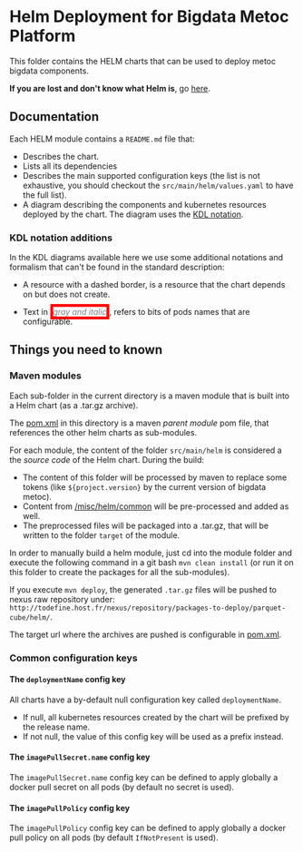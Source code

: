 # Helm Deployment for Bigdata Metoc Platform

This folder contains the HELM charts that can be used to deploy metoc
bigdata components.

**If you are lost and don't know what Helm is**, go
[here](/docs/architecture/helm-intro.md).

## Documentation

Each HELM module contains a `README.md` file that:
+ Describes the chart.
+ Lists all its dependencies
+ Describes the main supported configuration keys (the list is not
  exhaustive, you should checkout the `src/main/helm/values.yaml` to
  have the full list).
+ A diagram describing the components and kubernetes resources deployed
  by the chart. The diagram uses the
  [KDL notation](https://blog.openshift.com/kdl-notation-kubernetes-app-deploy/).

### KDL notation additions

In the KDL diagrams available here we use some additional notations and
formalism that can't be found in the standard description:

+ A resource with a dashed border, is a resource that the chart depends
  on but does not create.
  
+ Text in <span style="border: 5px solid red;font-style:
  italic;color:gray">gray and italic</span>, refers to bits of pods
  names that are configurable.
  
## Things you need to known

### Maven modules

Each sub-folder in the current directory is a maven module that is built
into a Helm chart (as a .tar.gz archive).

The [pom.xml](pom.xml) in this directory is a maven *parent module* pom
file, that references the other helm charts as sub-modules.

For each module, the content of the folder `src/main/helm` is considered
a the *source code* of the Helm chart. During the build: 
+ The content of this folder will be processed by maven to replace some
  tokens (like `${project.version}` by the current version of bigdata
  metoc).
+ Content from [/misc/helm/common](/misc/helm/common) will be
  pre-processed and added as well.
+ The preprocessed files will be packaged into a .tar.gz, that will be
  written to the folder `target` of the module.
  
In order to manually build a helm module, just cd into the module folder
and execute the following command in a git bash `mvn clean install` (or
run it on this folder to create the packages for all the sub-modules).

If you execute `mvn deploy`, the generated `.tar.gz` files will be
pushed to nexus raw repository under:
`http://todefine.host.fr/nexus/repository/packages-to-deploy/parquet-cube/helm/`.

The target url where the archives are pushed is configurable in
[pom.xml](pom.xml).

### Common configuration keys

#### The `deploymentName` config key

All charts have a by-default null configuration key called
`deploymentName`.

+ If null, all kubernetes resources created by the chart will be
  prefixed by the release name.
+ If not null, the value of this config key will be used as a prefix
  instead.
  
#### The `imagePullSecret.name` config key

The `imagePullSecret.name` config key can be defined to apply globally a
docker pull secret on all pods (by default no secret is used).

#### The `imagePullPolicy` config key

The `imagePullPolicy` config key can be defined to apply globally a
docker pull policy on all pods (by default `IfNotPresent` is used).
